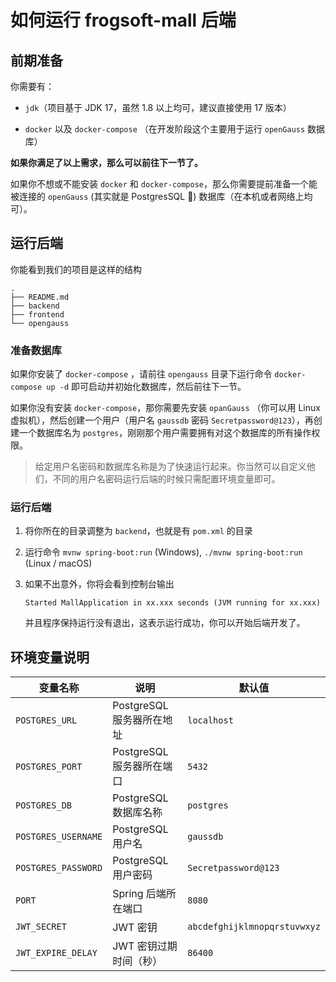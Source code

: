 # 如何运行 frogsoft-mall 后端

## 前期准备

你需要有：

- `jdk`（项目基于 JDK 17，虽然 1.8 以上均可，建议直接使用 17 版本）

- `docker` 以及 `docker-compose` （在开发阶段这个主要用于运行 `openGauss` 数据库）

**如果你满足了以上需求，那么可以前往下一节了。**

如果你不想或不能安装 `docker` 和 `docker-compose`，那么你需要提前准备一个能被连接的 `openGauss` (其实就是 PostgresSQL 🤫) 数据库（在本机或者网络上均可）。

## 运行后端

你能看到我们的项目是这样的结构

```
.
├── README.md
├── backend
├── frontend
└── opengauss
```

### 准备数据库

如果你安装了 `docker-compose` ，请前往 `opengauss` 目录下运行命令 `docker-compose up -d` 即可启动并初始化数据库，然后前往下一节。

如果你没有安装 `docker-compose`，那你需要先安装 `opanGauss` （你可以用 Linux 虚拟机），然后创建一个用户（用户名 `gaussdb` 密码 `Secretpassword@123`），再创建一个数据库名为 `postgres`，刚刚那个用户需要拥有对这个数据库的所有操作权限。

> 给定用户名密码和数据库名称是为了快速运行起来。你当然可以自定义他们，不同的用户名密码运行后端的时候只需配置环境变量即可。

### 运行后端

1. 将你所在的目录调整为 `backend`，也就是有 `pom.xml` 的目录

2. 运行命令 `mvnw spring-boot:run` (Windows), `./mvnw spring-boot:run` (Linux / macOS)

3. 如果不出意外，你将会看到控制台输出

   `Started MallApplication in xx.xxx seconds (JVM running for xx.xxx)`

   并且程序保持运行没有退出，这表示运行成功，你可以开始后端开发了。


## 环境变量说明
| 变量名称            | 说明                      | 默认值                       |
| ------------------- | ------------------------- | ---------------------------- |
| `POSTGRES_URL`      | PostgreSQL 服务器所在地址 | `localhost`                  |
| `POSTGRES_PORT`     | PostgreSQL 服务器所在端口 | `5432`                       |
| `POSTGRES_DB`       | PostgreSQL 数据库名称     | `postgres`                   |
| `POSTGRES_USERNAME` | PostgreSQL 用户名         | `gaussdb`                    |
| `POSTGRES_PASSWORD` | PostgreSQL 用户密码       | `Secretpassword@123`         |
| `PORT`              | Spring 后端所在端口       | `8080`                       |
| `JWT_SECRET`        | JWT 密钥                  | `abcdefghijklmnopqrstuvwxyz` |
| `JWT_EXPIRE_DELAY`  | JWT 密钥过期时间（秒）    | `86400`                      |

